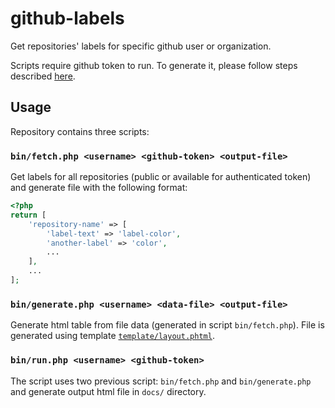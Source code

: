 # github-labels

Get repositories' labels for specific github user or organization.

Scripts require github token to run. To generate it, please follow steps
described [here](https://help.github.com/articles/creating-a-personal-access-token-for-the-command-line/#creating-a-token).

## Usage

Repository contains three scripts:

### `bin/fetch.php <username> <github-token> <output-file>`

Get labels for all repositories (public or available for authenticated token)
and generate file with the following format:
```php
<?php
return [
    'repository-name' => [
        'label-text' => 'label-color',
        'another-label' => 'color',
        ...
    ],
    ...
];
```

### `bin/generate.php <username> <data-file> <output-file>`

Generate html table from file data (generated in script `bin/fetch.php`).
File is generated using template
[`template/layout.phtml`](template/layout.phtml).

### `bin/run.php <username> <github-token>`

The script uses two previous script: `bin/fetch.php` and `bin/generate.php`
and generate output html file in `docs/` directory.

